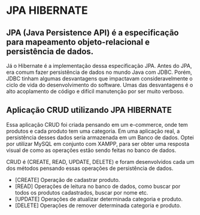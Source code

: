 # JPA HIBERNATE

## JPA (Java Persistence API) é a especificação para mapeamento objeto-relacional e persistência de dados.

Já o Hibernate é a implementação dessa especificação JPA.
Antes do JPA, era comum fazer persistência de dados no mundo Java com JDBC. Porém, JDBC tinham algumas desvantagens que 
impactavam consideravelmente o ciclo de vida do desenvolvimento do software. Umas das desvantagens é o alto acoplamento 
de código e difícil manutenção por ser muito verboso.

## Aplicação CRUD utilizando JPA HIBERNATE

Essa aplicação CRUD foi criada pensando em um e-commerce, onde tem produtos e cada produto tem uma categoria. Em uma 
aplicação real, a persistência desses dados seria armazenada em um Banco de dados. Optei por utilizar MySQL em conjunto 
com XAMPP, para ser obter uma resposta visual de como as operações estão sendo feitas no banco de dados.

CRUD é (CREATE, READ, UPDATE, DELETE) e foram desenvolvidos cada um dos métodos pensando essas operações de persistência de dados.
- [CREATE] Operação de cadastrar produto.
- [READ] Operações de leitura no banco de dados, como buscar por todos os produtos cadastrados, buscar por nome etc.
- [UPDATE] Operações de atualizar determinada categoria e produto.
- [DELETE] Operações de remover determinada categoria e produto.

